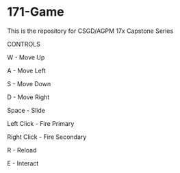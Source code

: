 # 171-Game
This is the repository for CSGD/AGPM 17x Capstone Series

CONTROLS



W - Move Up

A - Move Left

S - Move Down

D - Move Right



Space - Slide

Left Click - Fire Primary

Right Click - Fire Secondary

R - Reload

E - Interact
